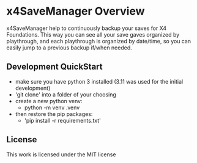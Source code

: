 # x4SaveManager Overview

x4SaveManager help to continuously backup your saves for X4 Foundations. 
This way you can see all your save gaves organized by playthrough, and each
playthrough is organized by date/time, so you can easily jump to a previous
backup if/when needed.

## Development QuickStart

* make sure you have python 3 installed 
(3.11 was used for the initial development)
* 'git clone' into a folder of your choosing
* create a new python venv:
    * python -m venv .venv
* then restore the pip packages:
    * 'pip install -r requirements.txt'

## License

This work is licensed under the MIT license